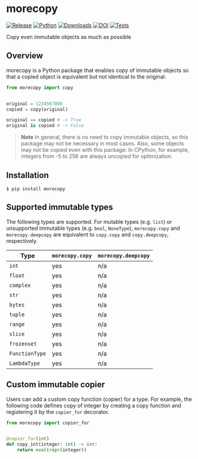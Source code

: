 # morecopy

[![Release](https://img.shields.io/pypi/v/morecopy?label=Release&color=cornflowerblue&style=flat-square)](https://pypi.org/project/morecopy/)
[![Python](https://img.shields.io/pypi/pyversions/morecopy?label=Python&color=cornflowerblue&style=flat-square)](https://pypi.org/project/morecopy/)
[![Downloads](https://img.shields.io/pypi/dm/morecopy?label=Downloads&color=cornflowerblue&style=flat-square)](https://pepy.tech/project/morecopy)
[![DOI](https://img.shields.io/badge/DOI-10.5281/zenodo.5594444-cornflowerblue?style=flat-square)](https://doi.org/10.5281/zenodo.5594444)
[![Tests](https://img.shields.io/github/actions/workflow/status/astropenguin/morecopy/tests.yml?label=Tests&style=flat-square)](https://github.com/astropenguin/morecopy/actions)

Copy even immutable objects as much as possible

## Overview

morecopy is a Python package that enables copy of immutable objects so that a copied object is equivalent but not identical to the original:

```python
from morecopy import copy


original = 1234567890
copied = copy(original)

original == copied # -> True
original is copied # -> False
```

> **Note**
> In general, there is no need to copy immutable objects, so this package may not be necessary in most cases.
> Also, some objects may not be copied even with this package:
> In CPython, for example, integers from -5 to 256 are always uncopied for optimization.

## Installation

```shell
$ pip install morecopy
```

## Supported immutable types

The following types are supported.
For mutable types (e.g. `list`) or unsupported immutable types (e.g. `bool`, `NoneType`), `morecopy.copy` and `morecopy.deepcopy` are equivalent to `copy.copy` and `copy.deepcopy`, respectively.

Type | `morecopy.copy` | `morecopy.deepcopy`
--- | --- | ---
`int` | yes | n/a
`float` | yes | n/a
`complex` | yes | n/a
`str` | yes | n/a
`bytes` | yes | n/a
`tuple` | yes | n/a
`range` | yes | n/a
`slice` | yes | n/a
`frozenset` | yes | n/a
`FunctionType` | yes | n/a
`LambdaType` | yes | n/a

## Custom immutable copier

Users can add a custom copy function (copier) for a type.
For example, the following code defines copy of integer by creating a copy function and registering it by the `copier_for` decorator.

```python
from morecopy import copier_for


@copier_for(int)
def copy_int(integer: int) -> int:
    return eval(repr(integer))
```
